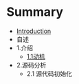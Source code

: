 # Summary

* [Introduction](README.md)
* 自述
* 1.介绍
   * [1.1动机](11dong_ji.md)
* 2.源码分析
   * 2.1 源代码初始化

